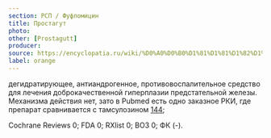 ```yaml
---
section: РСП / Фуфломицин
title: Простагут
photo:
other: [Prostagutt]
producer:
source: https://encyclopatia.ru/wiki/%D0%A0%D0%B0%D1%81%D1%81%D1%82%D1%80%D0%B5%D0%BB%D1%8C%D0%BD%D1%8B%D0%B9_%D1%81%D0%BF%D0%B8%D1%81%D0%BE%D0%BA_%D0%BF%D1%80%D0%B5%D0%BF%D0%B0%D1%80%D0%B0%D1%82%D0%BE%D0%B2
label: orange
---
```


дегидратирующее, антиандрогенное, противовоспалительное средство для лечения доброкачественной гиперплазии предстательной железы. Механизма действия нет, зато в Pubmed есть одно заказное РКИ, где препарат сравнивается с тамсулозином [144](http://dx.doi.org/10.1055/s-0031-1296714);

Cochrane Reviews 0; FDA 0; RXlist 0; ВОЗ 0; ФК (-).
